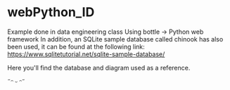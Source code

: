 # webPython_ID
Example done in data engineering class
Using bottle -> Python web framework
In addition, an SQLite sample database called chinook has also been used, it can be found at the following link:
https://www.sqlitetutorial.net/sqlite-sample-database/

Here you'll find the database and diagram used as a reference.

˶ᵔ ᵕ ᵔ˶
